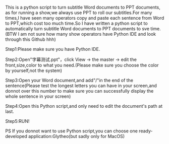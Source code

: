 This is a python script to turn subtitle Word documents to PPT documents, as for running a show,we always use PPT to roll our subtitles.For many times,I have seen many operators copy and paste each sentence from Word to PPT,which cost too much time.So I have written a python script to automatically turn subtitle Word documents to PPT documents to sve time.(BTW I am not sure how many show operators have Python IDE and look through this Github hhh)

Step1:Please make sure you have Python IDE.

Step2:Open"字幕测试.ppt"，click View -> the master -> edit the front,size,color to what you need.(Please make sure you choose the color by yourself,not the system)

Step3:Open your Word document,and add"/"in the end of the sentence(Please test the longest letters you can have in your screen,and donnot over this number to make sure you can successfully display the whole sentence in your screen)

Step4:Open this Python script,and only need to edit the document's path at last.

Step5:RUN!

PS If you donnot want to use Python script,you can choose one ready-developed application:Glytheo(but sadly only for MacOS)
